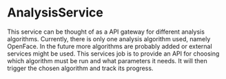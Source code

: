 # AnalysisService

This service can be thought of as a API gateway for different analysis algorithms. Currently, there is only one analysis
algorithm used, namely OpenFace. In the future more algorithms are probably added or external services might be used.
This services job is to provide an API for choosing which algorithm must be run and what parameters it needs. It will
then trigger the chosen algorithm and track its progress.
